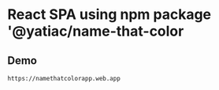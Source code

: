 # React SPA using npm package '@yatiac/name-that-color

## Demo
```
https://namethatcolorapp.web.app
```